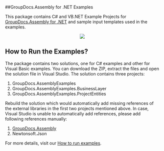 ##GroupDocs.Assembly for .NET Examples

This package contains C# and VB.NET Example Projects for [GroupDocs.Assembly for .NET](#) and sample input templates used in the examples.

<p align="center">
  <a title="Download complete GroupDocs.Assembly for .NET source code" href="https://github.com/groupdocsassembly/GroupDocs_Assembly_NET/archive/master.zip">
	<img src="https://raw.github.com/AsposeExamples/java-examples-dashboard/master/images/downloadZip-Button-Large.png" />
  </a>
</p>

## How to Run the Examples?

The package contains two solutions, one for C# examples and other for Visual Basic examples. You can download the ZIP, extract the files and open the solution file in Visual Studio. The solution contains three projects:

1) GroupDocs.AssemblyExamples                  
2) GroupDocs.AssemblyExamples.BusinessLayer    
3) GroupDocs.AssemblyExamples.ProjectEntities

Rebuild the solution which would automatically add missing references of the external libraries in the first two projects mentioned above. In case, Visual Studio is unable to automatically add references, please add following references manually:

1) [GroupDocs.Assembly](https://www.nuget.org/packages/GroupDocs.Assembly/)
2) Newtonsoft.Json

For more details, visit our [How to run examples](http://groupdocs.com/docs/display/assemblynet/How+to+Run+Examples).
